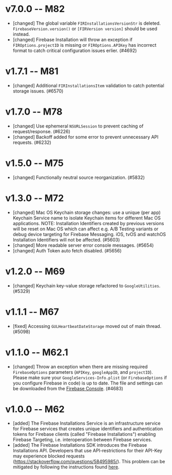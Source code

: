 # v7.0.0 -- M82
- [changed] The global variable `FIRInstallationsVersionStr` is deleted.
  `FirebaseVersion.version()` or `[FIRVersion version]` should be used instead.
- [changed] Firebase Installation will throw an exception if `FIROptions.projectID`
  is missing or `FIROptions.APIKey` has incorrect format to catch critical
  configuration issues erlier. (#4692)

# v1.7.1 -- M81
- [changed] Additional `FIRInstallationsItem` validation to catch potential storage issues. (#6570)

# v1.7.0 -- M78
- [changed] Use ephemeral `NSURLSession` to prevent caching of request/response. (#6226)
- [changed] Backoff added for some error to prevent unnecessary API requests. (#6232)

# v1.5.0 -- M75
- [changed] Functionally neutral source reorganization. (#5832)

# v1.3.0 -- M72

- [changed] Mac OS Keychain storage changes: use a unique (per app) Keychain Service name to isolate Keychain items for different Mac OS applications.
  NOTE: Installation Identifiers created by previous versions will be reset on Mac OS which can affect e.g. A/B Testing variants or debug device targeting for Firebase Messaging.
  iOS, tvOS and watchOS Installation Identifiers will not be affected. (#5603)
- [changed] More readable server error console messages. (#5654)
- [changed] Auth Token auto fetch disabled. (#5656)

# v1.2.0 -- M69

- [changed] Keychain key-value storage refactored to `GoogleUtilities`. (#5329)

# v1.1.1 -- M67

- [fixed] Accessing `GULHeartbeatDateStorage` moved out of main thread. (#5098)

# v1.1.0 -- M62.1

- [changed] Throw an exception when there are missing required `FirebaseOptions` parameters (`APIKey`, `googleAppID`, and `projectID`). Please make sure your `GoogleServices-Info.plist` (or `FirebaseOptions` if you configure Firebase in code) is up to date. The file and settings can be downloaded from the [Firebase Console](https://console.firebase.google.com/).  (#4683)

# v1.0.0 -- M62

- [added] The Firebase Installations Service is an infrastructure service for Firebase services that creates unique identifiers and authentication tokens for Firebase clients (called "Firebase Installations") enabling Firebase Targeting, i.e. interoperation between Firebase services.
- [added] The Firebase Installations SDK introduces the Firebase Installations API. Developers that use API-restrictions for their API-Key may experience blocked requests (https://stackoverflow.com/questions/58495985/). This problem can be mitigated by following the instructions found [here](API_KEY_RESTRICTIONS.md).